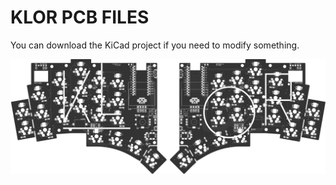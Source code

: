 # KLOR PCB FILES

You can download the KiCad project if you need to modify something. 





![KLOR pcb](/docs/images/KLORpcb.png)
